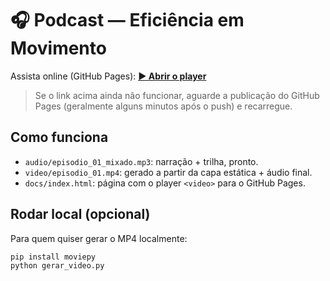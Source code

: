 # 🎧 Podcast — Eficiência em Movimento

Assista online (GitHub Pages): **[▶️ Abrir o player](https://SEU_USUARIO.github.io/SEU_REPO/)**

> Se o link acima ainda não funcionar, aguarde a publicação do GitHub Pages (geralmente alguns minutos após o push) e recarregue.

## Como funciona
- `audio/episodio_01_mixado.mp3`: narração + trilha, pronto.
- `video/episodio_01.mp4`: gerado a partir da capa estática + áudio final.
- `docs/index.html`: página com o player `<video>` para o GitHub Pages.

## Rodar local (opcional)
Para quem quiser gerar o MP4 localmente:

```bash
pip install moviepy
python gerar_video.py

